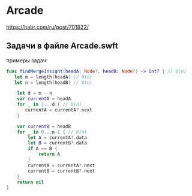 # Arcade
https://habr.com/ru/post/701822/
## Задачи в файле Arcade.swft

примеры задач:
```swift
func findMergeInsight(headA: Node?, headB: Node?) -> Int? { // O(n)
   let m = length(headA) // O(n)
   let n = length(headB) // O(n)

    let d = m - n
    var currentA = headA
    for _ in 1...d { // O(n)
       currentA = currentA?.next
    }

    var currentB = headB
    for _ in 0...n-1 { // O(n)
        let A = currentA?.data
        let B = currentB?.data
        if A == B {
            return A
        }
        currentA = currentA?.next
        currentB = currentB?.next
    }
    return nil
}
```
